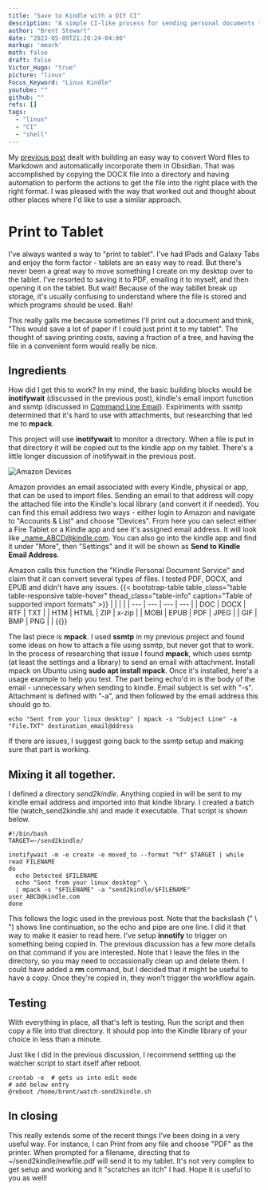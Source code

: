 ```yaml
---
title: "Save to Kindle with a DIY CI"
description: "A simple CI-like process for sending personal documents to a Kindle"
author: "Brent Stewart"
date: "2023-05-09T21:20:24-04:00"
markup: 'mmark'
math: false
draft: false
Victor_Hugo: "true"
picture: "linux"
Focus_Keyword: "Linux Kindle"
youtube: ""
github: ""
refs: []
tags:
  - "linux"
  - "CI"
  - "shell"
---
```


My [previous post](/posts/230509_word2obsidian/) dealt with building an easy way to convert Word files to Markdown and automatically incorporate them in Obsidian.  That was accomplished by copying the DOCX file into a directory and having automation to perform the actions to get the file into the right place with the right format.  I was pleased with the way that worked out and thought about other places where I'd like to use a similar approach.

# Print to Tablet

I've always wanted a way to "print to tablet".  I've had IPads and Galaxy Tabs and enjoy the form factor - tablets are an easy way to read.  But there's never been a great way to move something I create on my desktop over to the tablet.  I've resorted to saving it to PDF, emailing it to myself, and then opening it on the tablet.  But wait!  Because of the way tabllet break up storage, it's usually confusing to understand where the file is stored and which programs should be used.  Bah!

This really galls me because sometimes I'll print out a document and think, "This would save a lot of paper if I could just print it to my tablet".  The thought of saving printing costs, saving a fraction  of a tree, and having the file in a convenient form would really be nice.

## Ingredients

How did I get this to work?  In my mind, the basic building blocks would be __inotifywait__ (discussed in the previous post), kindle's email import function and ssmtp (discussed in [Command Line Email](/posts/230313_command_line_email/)).  Expiriments with ssmtp determined that it's hard to use with attachments, but researching that led me to __mpack__.

This project will use __inotifywait__ to monitor a directory.  When a file is put in that directory it will be copied out to the kindle app on my tablet.  There's a little longer discussion of inotifywait in the previous post.

![Amazon Devices](/230514_Amazon_Devices.png#floatsmallleft)

Amazon provides an email associated with every Kindle, physical or app, that can be used to import files.  Sending an email to that address will copy the attached file into the Kindle's local library (and convert it if needed).  You can find this email address two ways - either login to Amazon and navigate to "Accounts & List" and choose "Devices".  From here you can select either a Fire Tablet or a Kindle app and see it's assigned email address.  It will look like _name_ABCD@kindle.com.  You can also go into the kindle app and find it under "More", then "Settings" and it will be shown as __Send to Kindle Email Address__.

Amazon calls this function the "Kindle Personal Document Service" and claim that it can convert several types of files.  I tested PDF, DOCX, and EPUB and didn't have any issues.
{{< bootstrap-table table_class="table table-responsive table-hover" thead_class="table-info" caption="Table of supported import formats" >}}
|  |  |  |
| --- | --- | --- | --- |
| DOC |	DOCX |	RTF | TXT |
| HTM |	HTML |	ZIP |	x-zip |
|	MOBI | EPUB |	PDF |	JPEG |
| GIF |	BMP |	PNG | |
{{</bootstrap-table>}}

The last piece is __mpack__.  I used __ssmtp__ in my previous project and found some ideas on how to attach a file using ssmtp, but never got that to work.  In the process of researching that issue I found __mpack__, which uses ssmtp (at least the settings and a library) to send an email with attachment.  Install mpack on Ubuntu using __sudo apt install mpack__.  Once it's installed, here's a usage example to help you test.  The part being echo'd in is the body of the email - unnecessary when sending to kindle.  Email subject is set with "-s".  Attachment is defined with "-a", and then followed by the email address this should go to.

    echo "Sent from your linux desktop" | mpack -s "Subject Line" -a "File.TXT" destination_email@ddress

If there are issues, I suggest going back to the ssmtp setup and making sure that part is working.

## Mixing it all together.
I defined a directory _send2kindle_.  Anything copied in will be sent to my kindle email address and imported into that kindle library.  I created a batch file (watch_send2kindle.sh) and made it executable.  That script is shown below.

    #!/bin/bash
    TARGET=~/send2kindle/

    inotifywait -m -e create -e moved_to --format "%f" $TARGET | while read FILENAME
    do
      echo Detected $FILENAME
      echo "Sent from your linux desktop" \
      | mpack -s "$FILENAME" -a "send2kindle/$FILENAME" user_ABCD@kindle.com
    done

This follows the logic used in the previous post.  Note that the backslash (" \ ") shows line continuation, so the echo and pipe are one line.  I did it that way to make it easier to read here.  I've setup __innotify__ to trigger on something being copied in.  The previous discussion has a few more details on that command if you are interested.  Note that I leave the files in the directory, so you may need to occassionally clean up and delete them.  I could have added a __rm__ command, but I decided that it might be useful to have a copy.  Once they're copied in, they won't trigger the workflow again.


## Testing
With everything in place, all that's left is testing.  Run the script and then copy a file into that directory.  It should pop into the Kindle library of your choice in less than a minute.

Just like I did in the previous discussion, I recommend settting up the watcher script to start itself after reboot.

    crontab -e  # gets us into edit mode
    # add below entry
    @reboot /home/brent/watch-send2kindle.sh

## In closing
This really extends some of the recent things I've been doing in a very useful way.  For instance, I can Print from any file and choose "PDF" as the printer.  When prompted for a filename, directing that to ~/send2kindle/newfile.pdf will send it to my tablet.  It's not very complex to get setup and working and it "scratches an itch" I had.  Hope it is useful to you as well!